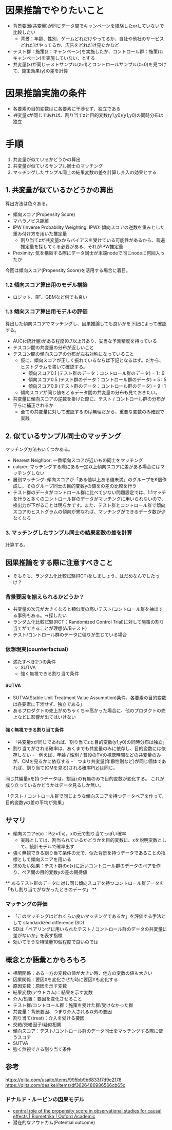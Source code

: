 # 因果推論でやりたいこと
- 背景要因(共変量)が同じデータ間でキャンペーンを経験したorしていないで比較したい
    - 背景：年齢、性別、ゲームどれだけやってるか、自社や他社のサービスどれだけやってるか、広告をどれだけ見たかなど
- テスト群：施策(z：キャンペーン)を実施したか、コントロール群：施策(z:キャンペーン)を実施していない、とする
- 共変量(x)が同じテストサンプル(z=1)とコントロールサンプル(z=0)を見つけて、施策効果(y)の差を計算

# 因果推論実施の条件
- 各要素の目的変数はに各要素に干渉せず、独立である
- *共*変量xが同じであれば、割り当てzと目的変数(y1,y0)(y1,y0)の同時分布は独立


# 手順
1. 共変量が似ているかどうかの算出
2. 共変量が似ているサンプル同士のマッチング
3. マッチングしたサンプル同士の結果変数の差を計算し介入の効果とする


## 1. 共変量が似ているかどうかの算出
算出方法は色々ある。
- 傾向スコア(Propensity Score)
- マハラノビス距離
- IPW (Inverse Probability Weighting: IPW): 傾向スコアの逆数を重みとした重み付け方を用いた推定量
  - 割り当てzが共変量xからバイアスを受けている可能性があるから、普遍推定量を探してくる必要がある、それがIPW推定量
- Proximity: 気を構築する際にデータ同士が末端nodeで同じnodeに何回入ったか

今回は傾向スコア(Propensity Score)を活用する場合に着目。

### 1.2 傾向スコア算出用のモデル構築
- ロジット、RF、GBMなど何でも良い

### 1.3 傾向スコア算出用モデルの評価
算出した傾向スコアでマッチングし、因果推論しても良いかを下記によって確認する。
- AUC(c統計量)がある程度(0.7以上?)あり、妥当な予測精度を持っている
- テスコン間の共変量の分布が近しいこと
- テスコン間の傾向スコアの分布が左右対称になっていること
    - 仮に、傾向スコアが正しく振れているならば下記となるはず。だから、ヒストグラムを書いて確認する。
        - 傾向スコア0.1 (テスト群のデータ：コントロール群のデータ) = 1 : 9
        - 傾向スコア0.5 (テスト群のデータ：コントロール群のデータ) = 5 : 5
        - 傾向スコア0.9 (テスト群のデータ：コントロール群のデータ) = 9 : 1
    - 傾向スコアが同じ値をとるデータ間の共変量の分布も見ておきたい。
- 共変量に傾向スコアの逆数を掛けた際に、テスト / コントロール群の分布が平らに補正されるか
    - 全ての共変量に対して確認するのは無理だから、重要な変数のみ確認で実践


## 2. 似ているサンプル同士のマッチング
マッチング方法もいくつかある。

- Nearest Neighbor: 一番傾向スコアが近いもの同士をマッチング
- caliper: マッチングする際にある一定以上傾向スコアに差がある場合にはマッチングしない
- 層別マッチング: 傾向スコアが「ある値以上ある値未満」のグループをK個作成し、そのグループ同士の目的変数yの値をの差の比較を行う
- テスト群のデータがコントロール群に比べて少ない問題設定では、1:1マッチを行うと多くのコントロール群のデータがマッチングに用いられないので、検出力が下がることは明らかです。また、テスト群とコントロール群で傾向スコアのヒストグラムの傾向が異なれば、マッチングができるデータ数が少なくなる

### 3. マッチングしたサンプル同士の結果変数の差を計算
計算する。



## 因果推論をする際に注意すべきこと
- そもそも、ランダム化比較試験(RCT)をしましょう、はだめなんでしたっけ？

### 背景要因を揃えられるかどうか？
- 共変量の次元が大きくなると類似度の高いテスト/コントロール群を抽出する事例もある。->探したい
- ランダム化比較試験(RCT：Randomized Control Trial)に対して施策の割り当てができることが理想(A/Bテスト)
- テスト/コントロール群のデータに偏りが生じている場合

### 仮想現実(counterfactual)
- 満たすべき2つの条件
  - SUTVA
  - 強く無視できる割り当て条件

#### SUTVA
- SUTVA(Stable Unit Treatment Value Assumption)条件、各要素の目的変数は各要素に干渉せず、独立である」
- あるプロダクトの売上がめちゃくちゃ高かった場合に、他のプロダクトの売上などに影響が出てはいけない

#### 強く無視できる割り当て条件
- 「共変量xが同じであれば、割り当てzと目的変数(y1,y0)の同時分布は独立」
- 割り当てがされる確率は、あくまでも共変量のみに依存し、目的変数には依存しない
-　例えば、年齢 / 性別 / 普段のTVの視聴時間などの共変量のみが、CMを見るかに依存する
-　つまり共変量(年齢性別など)が同じ個体であれば、割り当て(CMを見る)される確率P(z)は同じ。

同じ共編量xを持つデータは、割当zの有無のみで目的変数が変化する。
これが成り立っているかどうかはデータ見るしか無い。

「テスト / コントロール群で同じような傾向スコアを持つデータペアを作って、目的変数yの差の平均が効果」

## サマリ
- 傾向スコアe(x)：P(z=1|x)。xの元で割り当てっぽい確率
  - 実践としては、割当られているかどうかを目的変数に、xを説明変数として、統計モデルで確率出す
- 強く無視できる割り当て条件の元で、似た背景を持つデータであることの指標として傾向スコアを用いる
- 求めたい効果：テスト群のe(x)に近いコントロール群のデータのペアを作り、ペア間の目的変数yの差の期待値


** あるテスト群のデータに対し同じ傾向スコアを持つコントロール群データを「もし割り当てがなかったときのデータ」 **



### マッチングの評価
- 「このマッチングはどれくらい良いマッチングであるか」を評価する手法として standardized difference (SD)
- SDは「ペアリングに用いられたテスト / コントロール群のデータの共変量に差がないか」を表す指標
- 効いてそうな特徴量10個程度で良いのでは


## 概念とか語彙とかもろもろ
- 相関関係：ある一方の変数の値が大きい時、他方の変数の値も大きい
- 因果関係：要因Xを変化させた時に要因Yも変化する
- 原因変数：原因を示す変数
- 結果変数(アウトカム)：結果を示す変数
- 介入/処置：要因を変化させること
- テスト群/コントロール群：施策を受けた群/受けなかった群
- 共変量：背景要因、つまり介入される以外の要因
- 割り当て(treat)：介入を受ける要因
- 交絡/交絡因子/疑似相関
- 傾向スコア：テスト/コントロール群のデータ同士をマッチングする際に使うスコア
- SUTVA
- 強く無視できる割り当て条件



## 参考
https://qiita.com/usaito/items/995bb9b6833f7d9e2178
https://qiita.com/deaikei/items/df3626486986566cb65c

### ドナルド・ルービンの因果モデル
- [central role of the propensity score in observational studies for causal effects | Biometrika | Oxford Academic
](https://academic.oup.com/biomet/article/70/1/41/240879)
- 潜在的なアウトカム(Potential outcome)
